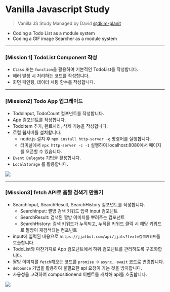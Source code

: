 # Vanilla Javascript Study

> Vanilla JS Study Managed by David [@dkim-planit](https://github.com/dkim-planit)
 - Coding a Todo List as a module system
 - Coding a GIF image Searcher as a module system

---

### [Mission 1] TodoList Component 작성

* `Class` 또는 `function`을 활용하여 기본적인 TodoList를 작성합니다.
* 에러 발생 시 처리하는 코드를 작성합니다.
* 화면 페인팅, 데이터 세팅 함수를 작성합니다.

---

### [Mission2] Todo App 업그레이드

* TodoInput, TodoCount 컴포넌트를 작성합니다.
* App 컴포넌트를 작성합니다.
* TodoItem 추가, 완료처리, 삭제 기능을 작성합니다.
* 로컬 웹서버를 설치합니다.
    * node.js 설치 후 `npm install http-server -g` 명령어를 실행합니다.
    * 터미널에서 `npx http-server -c -1` 실행하여 localhost:8080에서 페이지를 오픈할 수 있습니다.
* `Event Delegate` 기법을 활용합니다.
* `LocalStorage` 를 활용합니다.

<img src="https://user-images.githubusercontent.com/66122957/130165267-c20ecb22-c87e-4b79-a7a5-8aaf97b0e005.gif">

---

### [Mission3] fetch API로 움짤 검색기 만들기

* SearchInput, SearchResult, SearchHistory 컴포넌트를 작성합니다.
    * SearchInput: 짤방 검색 키워드 입력 input 컴포넌트
    * SearchResult: 검색된 짤방 이미지를 뿌려주는 컴포넌트
    * SearchHistory: 검색 키워드가 누적되고, 누적된 키워드 클릭 시 해당 키워드로 짤방이 재검색되는 컴포넌트
* input에 입력된 내용으로 `https://jjalbot.com/api/jjals?text=검색키워드`를 호출합니다.
* TodoList와 마찬가지로 App 컴포넌트에서 하위 컴포넌트를 관리하도록 구조화합니다.
* 짤방 이미지를 `fetch`해오는 코드를 `promise` → `async, await` 코드로 변경합니다.
* `debounce` 기법을 활용하여 불필요한 api 요청이 가는 것을 방지합니다.
* 사용성을 고려하여 compositionend 이벤트를 캐치해 api를 호출합니다.

<img src="https://user-images.githubusercontent.com/66122957/130168502-37da6860-efd3-44e8-a950-cec85450aaa7.gif">
